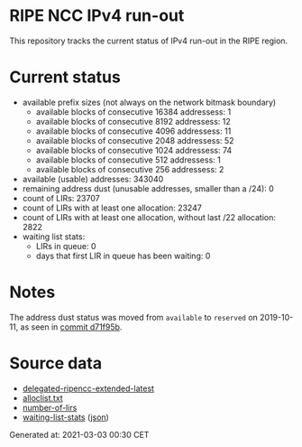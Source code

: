 # RIPE NCC IPv4 run-out
This repository tracks the current status of IPv4 run-out in the RIPE region.

# Current status
- available prefix sizes (not always on the network bitmask boundary)
  - available blocks of consecutive 16384 addressess: 1
  - available blocks of consecutive 8192 addressess: 12
  - available blocks of consecutive 4096 addressess: 11
  - available blocks of consecutive 2048 addressess: 52
  - available blocks of consecutive 1024 addressess: 74
  - available blocks of consecutive 512 addressess: 1
  - available blocks of consecutive 256 addressess: 2
- available (usable) addresses: 343040
- remaining address dust (unusable addresses, smaller than a /24): 0
- count of LIRs: 23707
- count of LIRs with at least one allocation: 23247
- count of LIRs with at least one allocation, without last /22 allocation: 2822
- waiting list stats:
  - LIRs in queue: 0
  - days that first LIR in queue has been waiting: 0

# Notes
The address dust status was moved from `available` to `reserved` on 2019-10-11, as seen in [commit d71f95b](https://github.com/zajdee/ripe-ncc-ipv4-runout/commit/d71f95b1f7c9f639556e395e4ad0f41e54834954).

# Source data
- [delegated-ripencc-extended-latest](https://ftp.ripe.net/pub/stats/ripencc/delegated-ripencc-extended-latest)
- [alloclist.txt](https://ftp.ripe.net/pub/stats/ripencc/membership/alloclist.txt)
- [number-of-lirs](https://labs.ripe.net/statistics/number-of-lirs)
- [waiting-list-stats](https://www.ripe.net/manage-ips-and-asns/ipv4/ipv4-waiting-list) ([json](https://www-static.ripe.net/dynamic/ipv4-waiting-list/stats.json))

Generated at: 2021-03-03 00:30 CET
